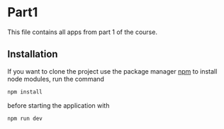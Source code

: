 # Part1
This file contains all apps from part 1 of the course.

## Installation
If you want to clone the project use the package manager [npm](https://www.npmjs.com/) to install node modules, run the command
```bash
npm install
```
before starting the application with
```bash
npm run dev
```
